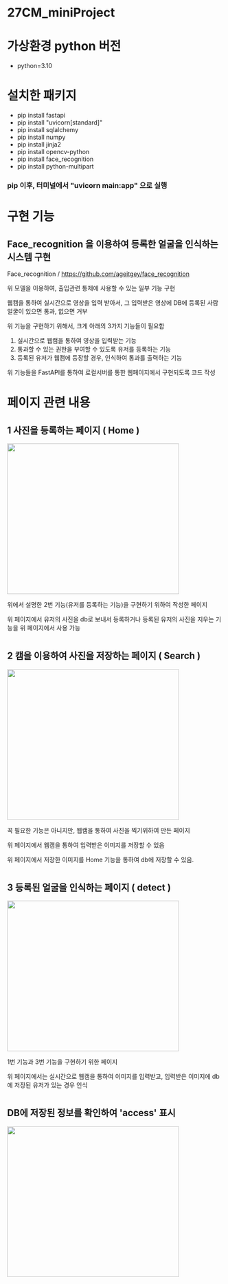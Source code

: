 # 27CM_miniProject

# 가상환경 python 버전
- python=3.10

# 설치한 패키지
- pip install fastapi
- pip install "uvicorn[standard]"
- pip install sqlalchemy
- pip install numpy
- pip install jinja2
- pip install opencv-python
- pip install face_recognition
- pip install python-multipart

### pip 이후, 터미널에서 "uvicorn main:app" 으로 실행



# 구현 기능

## Face_recognition 을 이용하여 등록한 얼굴을 인식하는 시스템 구현

Face_recognition / https://github.com/ageitgey/face_recognition

위 모델을 이용하여, 출입관련 통제에 사용할 수 있는 일부 기능 구현


웹캠을 통하여 실시간으로 영상을 입력 받아서, 
그 입력받은 영상에 DB에 등록된 사람 얼굴이 있으면 통과, 없으면 거부

위 기능을 구현하기 위해서, 크게 아래의 3가지 기능들이 필요함
1. 실시간으로 웹캠을 통하여 영상을 입력받는 기능
2. 통과할 수 있는 권한을 부여할 수 있도록 유저를 등록하는 기능
3. 등록된 유저가 웹캠에 등장할 경우, 인식하여 통과를 출력하는 기능


위 기능들을 FastAPI를 통하여 로컬서버를 통한 웹페이지에서 구현되도록 코드 작성


# 페이지 관련 내용

## 1 사진을 등록하는 페이지 ( Home )
<img src="https://github.com/djy2211/AI-X_miniproject/assets/131187694/1567a68d-c361-4232-a1df-ba02ba551329" width="400" height="350"/>

위에서 설명한 2번 기능(유저를 등록하는 기능)을 구현하기 위하여 작성한 페이지

위 페이지에서 유저의 사진을 db로 보내서 등록하거나 등록된 유저의 사진을 지우는 기능을 위 페이지에서 사용 가능

#

## 2 캠을 이용하여 사진을 저장하는 페이지 ( Search )
<img src="https://github.com/djy2211/AI-X_miniproject/assets/131187694/2918ec0d-b2d2-4821-a37b-be102cea5787" width="400" height="350"/>

꼭 필요한 기능은 아니지만, 웹캠을 통하여 사진을 찍기위하여 만든 페이지

위 페이지에서 웹캠을 통하여 입력받은 이미지를 저장할 수 있음

위 페이지에서 저장한 이미지를 Home 기능을 통하여 db에 저장할 수 있음.

#

## 3 등록된 얼굴을 인식하는 페이지 ( detect )
<img src="https://github.com/djy2211/AI-X_miniproject/assets/131187694/18957c45-3a4c-44e3-b74b-1d74255b6050" width="400" height="350"/>

1번 기능과 3번 기능을 구현하기 위한 페이지

위 페이지에서는 실시간으로 웹캠을 통하여 이미지를 입력받고, 입력받은 이미지에 db에 저장된 유저가 있는 경우 인식

#

## DB에 저장된 정보를 확인하여 'access' 표시
<img src="https://github.com/djy2211/AI-X_miniproject/assets/131187694/be158d0d-56b4-473d-b6ca-799432e4f451" width="400" height="350"/>
